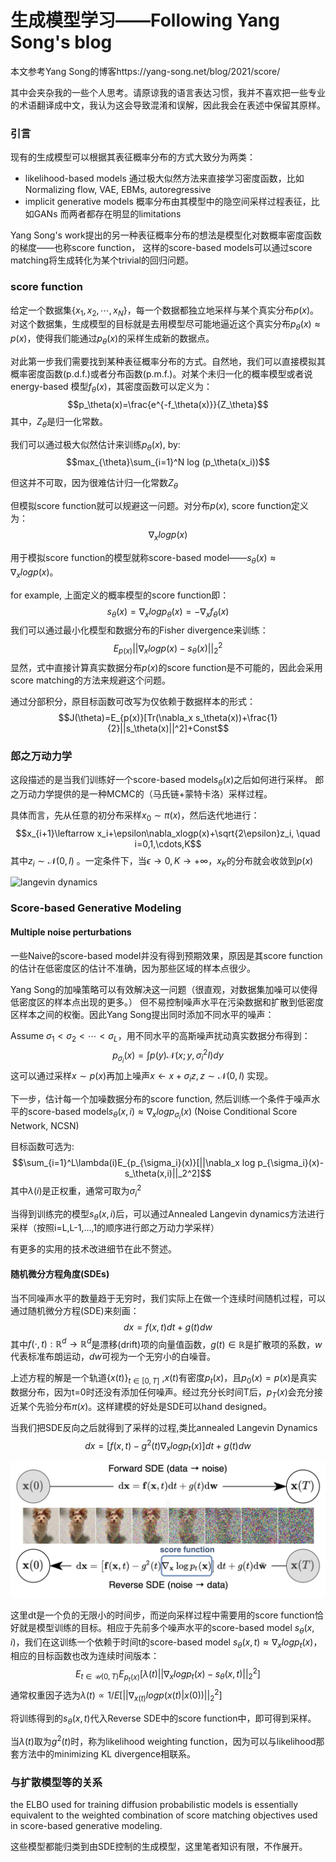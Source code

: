 # 生成模型学习——Following Yang Song's blog
本文参考Yang Song的博客https://yang-song.net/blog/2021/score/

其中会夹杂我的一些个人思考。请原谅我的语言表达习惯，我并不喜欢把一些专业的术语翻译成中文，我认为这会导致混淆和误解，因此我会在表述中保留其原样。
### 引言
现有的生成模型可以根据其表征概率分布的方式大致分为两类：
- likelihood-based models 通过极大似然方法来直接学习密度函数，比如Normalizing flow, VAE, EBMs, autoregressive
- implicit generative models 概率分布由其模型中的隐空间采样过程表征，比如GANs
而两者都存在明显的limitations

Yang Song's work提出的另一种表征概率分布的想法是模型化对数概率密度函数的梯度——也称score function， 这样的score-based models可以通过score matching将生成转化为某个trivial的回归问题。
### score function
给定一个数据集$\{x_1,x_2,\cdots,x_N\}$，每一个数据都独立地采样与某个真实分布$p(x)$。
对这个数据集，生成模型的目标就是去用模型尽可能地逼近这个真实分布$p_{\theta}(x)\approx p(x)$，使得我们能通过$p_{\theta}(x)$的采样生成新的数据点。

对此第一步我们需要找到某种表征概率分布的方式。自然地，我们可以直接模拟其概率密度函数(p.d.f.)或者分布函数(p.m.f.)。对某个未归一化的概率模型或者说energy-based 模型$f_\theta(x)$，其密度函数可以定义为：
$$p_\theta(x)=\frac{e^{-f_\theta(x)}}{Z_\theta}$$
其中，$Z_\theta$是归一化常数。

我们可以通过极大似然估计来训练$p_\theta(x)$, by:
$$max_{\theta}\sum_{i=1}^N log (p_\theta(x_i))$$

但这并不可取，因为很难估计归一化常数$Z_\theta$

但模拟score function就可以规避这一问题。对分布$p(x)$, score function定义为：
$$\nabla_xlogp(x)$$

用于模拟score function的模型就称score-based model——$s_\theta(x) \approx \nabla_xlogp(x)$。

for example, 上面定义的概率模型的score function即：
$$s_\theta(x) = \nabla_xlogp_\theta(x)=-\nabla_xf_\theta(x)$$
我们可以通过最小化模型和数据分布的Fisher divergence来训练：
$$E_{p(x)}||\nabla_x log p(x)-s_\theta(x)||_2^2$$
显然，式中直接计算真实数据分布$p(x)$的score function是不可能的，因此会采用score matching的方法来规避这个问题。

通过分部积分，原目标函数可改写为仅依赖于数据样本的形式：
$$J(\theta)=E_{p(x)}[Tr(\nabla_x s_\theta(x))+\frac{1}{2}||s_\theta(x)||^2]+Const$$

### 郎之万动力学
这段描述的是当我们训练好一个score-based model$s_\theta(x)$之后如何进行采样。
郎之万动力学提供的是一种MCMC的（马氏链+蒙特卡洛）采样过程。

具体而言，先从任意的初分布采样$x_0\sim \pi(x)$，然后迭代地进行：
$$x_{i+1}\leftarrow x_i+\epsilon\nabla_xlogp(x)+\sqrt{2\epsilon}z_i, \quad i=0,1,\cdots,K$$
其中$z_i\sim \mathcal{N}(0,I)$ 。一定条件下，当$\epsilon \to 0, K\to +\infty$，$x_K$的分布就会收敛到$p(x)$

![langevin dynamics](score_function.asset/langevin.gif)

### Score-based Generative Modeling

#### Multiple noise perturbations
一些Naive的score-based model并没有得到预期效果，原因是其score function的估计在低密度区的估计不准确，因为那些区域的样本点很少。

Yang Song的加噪策略可以有效解决这一问题（很直观，对数据集加噪可以使得低密度区的样本点出现的更多。）
但不易控制噪声水平在污染数据和扩散到低密度区样本之间的权衡。因此Yang Song提出同时添加不同水平的噪声：

Assume $\sigma_1<\sigma_2<\cdots<\sigma_L$，用不同水平的高斯噪声扰动真实数据分布得到：
$$p_{\sigma_i}(x)=\int p(y)\mathcal{N}(x;y,\sigma_i^2I)dy$$
这可以通过采样$x\sim p(x)$再加上噪声$x\leftarrow x+\sigma_i z, z\sim \mathcal{N}(0,I)$ 实现。

下一步，估计每一个加噪数据分布的score function, 然后训练一个条件于噪声水平的score-based model$s_\theta(x,i)\approx \nabla_xlog p_{\sigma_i}(x)$ (Noise Conditional Score Network, NCSN)

目标函数可选为:
$$\sum_{i=1}^L\lambda(i)E_{p_{\sigma_i}(x)}[||\nabla_x log p_{\sigma_i}(x)-s_\theta(x,i)||_2^2]$$
其中$\lambda(i)$是正权重，通常可取为$\sigma_i^2$

当得到训练完的模型$s_\theta(x,i)$后，可以通过Annealed Langevin dynamics方法进行采样（按照i=L,L-1,...,1的顺序进行郎之万动力学采样）

有更多的实用的技术改进细节在此不赘述。

#### 随机微分方程角度(SDEs)
当不同噪声水平的数量趋于无穷时，我们实际上在做一个连续时间随机过程，可以通过随机微分方程(SDE)来刻画：
$$dx = f(x,t)dt+g(t)dw$$
其中$f(\cdot,t): \mathbb{R}^d \to \mathbb{R}^d$是漂移(drift)项的向量值函数，$g(t)\in \mathbb{R}$是扩散项的系数，$w$代表标准布朗运动，$dw$可视为一个无穷小的白噪音。

上述方程的解是一个轨道$\{x(t)\}_{t\in[0,T]}$ ,$x(t)$有密度$p_t(x)$，且$p_0(x)=p(x)$是真实数据分布，因为t=0时还没有添加任何噪声。经过充分长时间T后，$p_T(x)$会充分接近某个先验分布$\pi(x)$。这样建模的好处是SDE可以hand designed。

当我们把SDE反向之后就得到了采样的过程,类比annealed Langevin Dynamics
$$dx = [f(x,t)-g^2(t)\nabla_x log p_t(x)]dt+g(t)dw$$

![reverse langevin dynamics](score_function.asset/forward_reverse.png)

这里dt是一个负的无限小的时间步，而逆向采样过程中需要用的score function恰好就是模型训练的目标。相应于先前多个噪声水平的score-based model $s_\theta(x,i)$，我们在这训练一个依赖于时间t的score-based model $s_\theta(x,t)\approx \nabla_x log p_t(x)$，相应的目标函数也改为连续时间版本：
$$E_{t\in \mathcal{U}(0,T)}E_{p_t(x)}[\lambda(t)||\nabla_x log p_t(x)-s_\theta(x,t)||_2^2]$$
通常权重因子选为$\lambda(t)\propto 1/E[||\nabla_{x(t)}log p(x(t)|x(0))||_2^2]$

将训练得到的$s_\theta(x,t)$代入Reverse SDE中的score function中，即可得到采样。

当$\lambda(t)$取为$g^2(t)$时，称为likelihood weighting function，因为可以与likelihood那套方法中的minimizing KL divergence相联系。

### 与扩散模型等的关系
the ELBO used for training diffusion probabilistic models is essentially equivalent to the weighted combination of score matching objectives used in score-based generative modeling.

这些模型都能归类到由SDE控制的生成模型，这里笔者知识有限，不作展开。